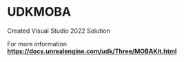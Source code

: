 # UDKMOBA
Created Visual Studio 2022 Solution

For more information **https://docs.unrealengine.com/udk/Three/MOBAKit.html**

